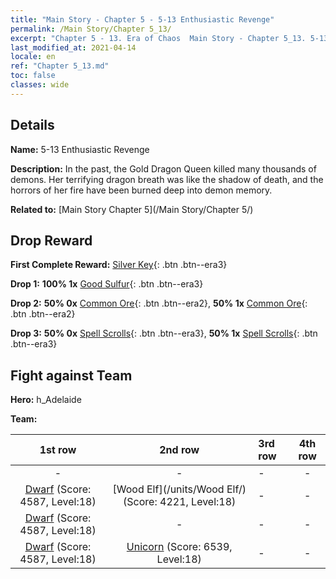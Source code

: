 ```yaml
---
title: "Main Story - Chapter 5 - 5-13 Enthusiastic Revenge"
permalink: /Main Story/Chapter 5_13/
excerpt: "Chapter 5 - 13. Era of Chaos  Main Story - Chapter 5_13. 5-13 Enthusiastic Revenge"
last_modified_at: 2021-04-14
locale: en
ref: "Chapter 5_13.md"
toc: false
classes: wide
---
```


## Details

 **Name:** 5-13 Enthusiastic Revenge

 **Description:** In the past, the Gold Dragon Queen killed many thousands of demons. Her terrifying dragon breath was like the shadow of death, and the horrors of her fire have been burned deep into demon memory.

 **Related to:** [Main Story Chapter 5](/Main Story/Chapter 5/)

## Drop Reward

 **First Complete Reward:** [Silver Key](/Items/con_693/){: .btn .btn--era3}

 **Drop 1:** **100% 1x** [Good Sulfur](/Items/mat_15/){: .btn .btn--era3}

 **Drop 2:** **50% 0x** [Common Ore](/Items/mat_6/){: .btn .btn--era2}, **50% 1x** [Common Ore](/Items/mat_6/){: .btn .btn--era2}

 **Drop 3:** **50% 0x** [Spell Scrolls](/Items/con_694/){: .btn .btn--era3}, **50% 1x** [Spell Scrolls](/Items/con_694/){: .btn .btn--era3}


## Fight against Team
 **Hero:** h_Adelaide

 **Team:**


  | 1st row | 2nd row | 3rd row | 4th row |
  |:----:|:----:|:----|:----:|
  | - | - | - | - |
  | [Dwarf](/units/Dwarf/) (Score: 4587, Level:18)  | [Wood Elf](/units/Wood Elf/) (Score: 4221, Level:18)  | - | - |
  | [Dwarf](/units/Dwarf/) (Score: 4587, Level:18)  | - | - | - |
  | [Dwarf](/units/Dwarf/) (Score: 4587, Level:18)  | [Unicorn](/units/Unicorn/) (Score: 6539, Level:18)  | - | - |


